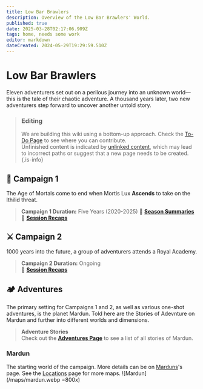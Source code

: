 ```yaml
---
title: Low Bar Brawlers
description: Overview of the Low Bar Brawlers' World.
published: true
date: 2025-03-28T02:17:06.909Z
tags: home, needs some work
editor: markdown
dateCreated: 2024-05-29T19:29:59.510Z
---
```


# Low Bar Brawlers  
Eleven adventurers set out on a perilous journey into an unknown world—this is the tale of their chaotic adventure. A thousand years later, two new adventurers step forward to uncover another untold story.  

> ### Editing  
> We are building this wiki using a bottom-up approach. Check the [To-Do Page](/todo) to see where you can contribute.  
> Unfinished content is indicated by [unlinked content](/test), which may lead to incorrect paths or suggest that a new page needs to be created.  {.is-info}

## 🏹 Campaign 1
The Age of Mortals come to end when Mortis Lux **Ascends** to take on the Ithilid threat.
> **Campaign 1 Duration:** Five Years (2020-2025)
> 📖 **[Season Summaries](/Seasons)**  
> 📝 **[Session Recaps](/sessions/campaign_1/overview)**  

## ⚔️ Campaign 2
1000 years into the future, a group of adventurers attends a Royal Academy.  
> **Campaign 2 Duration:** Ongoing  
> 📖 **[Session Recaps](/sessions/campaign_2/overview)**

## 🏕️ Adventures
The primary setting for Campaigns 1 and 2, as well as various one-shot adventures, is the planet Mardun. Told here are the Stories of Adevnture on Mardun and further into different worlds and dimensions.

> **Adventure Stories**  
> Check out the **[Adventures Page](/Adventures)** to see a list of all stories of Mardun.


### Mardun  
The starting world of the campaign. More details can be on [Marduns](/locations/Mardun)'s page. See the [Locations](/locations) page for more maps. 
![Mardun](/maps/mardun.webp =800x)  


